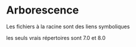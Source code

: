 # Arborescence
Les fichiers à la racine sont des liens symboliques

les seuls vrais répertoires sont 7.0 et 8.0 
